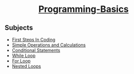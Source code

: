 ﻿# <a href="https://softuni.bg/trainings/2179/programming-basics-with-csharp-november-2018" rel="Programming-Basics"><p align="center"> Programming-Basics <p></a>

## Subjects
- <a href= "https://github.com/SlaviSavov/SoftUni-Homeworks/tree/master/01.%20Programming%20Basics/01.First-Steps-in-Coding"> First Steps In Coding </a>
- <a href= "https://github.com/SlaviSavov/SoftUni-Homeworks/tree/master/01.%20Programming%20Basics/02.Simple-Operations-and-Calculations" > Simple Operations and Calculations </a>
- <a href= "https://github.com/SlaviSavov/SoftUni-Homeworks/tree/master/01.%20Programming%20Basics/03.Conditional-Statements" > Conditional Statements </a>
- <a href= "https://github.com/SlaviSavov/SoftUni-Homeworks/tree/master/01.%20Programming%20Basics/04.While-Loop" > While Loop </a>
- <a href= "https://github.com/SlaviSavov/SoftUni-Homeworks/tree/master/01.%20Programming%20Basics/05.For-Loop" > For Loop </a>
- <a href= "https://github.com/SlaviSavov/SoftUni-Homeworks/tree/master/01.%20Programming%20Basics/06.Nested-Loops" > Nested Loops </a>

